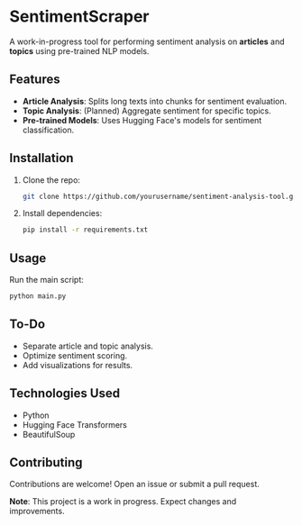 # SentimentScraper
A work-in-progress tool for performing sentiment analysis on **articles** and **topics** using pre-trained NLP models.

## Features
- **Article Analysis**: Splits long texts into chunks for sentiment evaluation.  
- **Topic Analysis**: (Planned) Aggregate sentiment for specific topics.  
- **Pre-trained Models**: Uses Hugging Face's models for sentiment classification.

## Installation
1. Clone the repo:
    ```bash
    git clone https://github.com/yourusername/sentiment-analysis-tool.git
    ```
2. Install dependencies:
    ```bash
    pip install -r requirements.txt
    ```
    
## Usage
Run the main script:
```bash
python main.py
```

## To-Do
- Separate article and topic analysis.
- Optimize sentiment scoring.  
- Add visualizations for results.

## Technologies Used
- Python  
- Hugging Face Transformers  
- BeautifulSoup  

## Contributing
Contributions are welcome! Open an issue or submit a pull request.

**Note**: This project is a work in progress. Expect changes and improvements.
